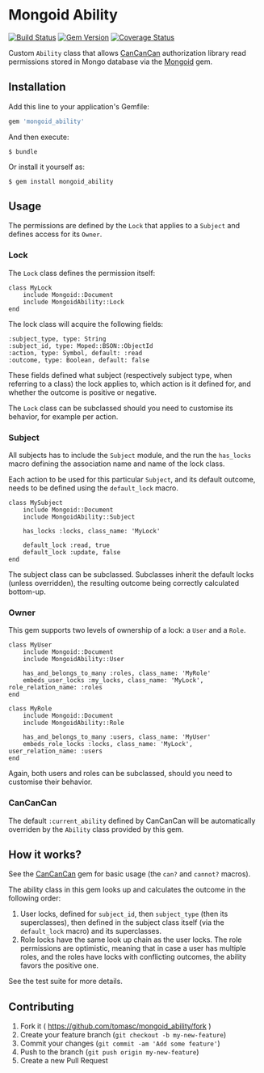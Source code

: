 # Mongoid Ability

[![Build Status](https://travis-ci.org/tomasc/mongoid_ability.svg)](https://travis-ci.org/tomasc/mongoid_ability) [![Gem Version](https://badge.fury.io/rb/mongoid_ability.svg)](http://badge.fury.io/rb/mongoid_ability) [![Coverage Status](https://img.shields.io/coveralls/tomasc/mongoid_ability.svg)](https://coveralls.io/r/tomasc/mongoid_ability)

Custom `Ability` class that allows [CanCanCan](https://github.com/CanCanCommunity/cancancan) authorization library read permissions stored in Mongo database via the [Mongoid](https://github.com/mongoid/mongoid) gem.

## Installation

Add this line to your application's Gemfile:

```Ruby
gem 'mongoid_ability'
```

And then execute:

```
$ bundle
```

Or install it yourself as:

```
$ gem install mongoid_ability
```

## Usage

The permissions are defined by the `Lock` that applies to a `Subject` and defines access for its `Owner`.

### Lock

The `Lock` class defines the permission itself:

```
class MyLock
    include Mongoid::Document
    include MongoidAbility::Lock
end
```

The lock class will acquire the following fields:

`:subject_type, type: String`  
`:subject_id, type: Moped::BSON::ObjectId`  
`:action, type: Symbol, default: :read`  
`:outcome, type: Boolean, default: false`  

These fields defined what subject (respectively subject type, when referring to a class) the lock applies to, which action is it defined for, and whether the outcome is positive or negative.

The `Lock` class can be subclassed should you need to customise its behavior, for example per action.

### Subject

All subjects has to include the `Subject` module, and the run the `has_locks` macro defining the association name and name of the lock class.

Each action to be used for this particular `Subject`, and its default outcome, needs to be defined using the `default_lock` macro.

```
class MySubject
    include Mongoid::Document
    include MongoidAbility::Subject

    has_locks :locks, class_name: 'MyLock'

    default_lock :read, true
    default_lock :update, false
end
```

The subject class can be subclassed. Subclasses inherit the default locks (unless overridden), the resulting outcome being correctly calculated bottom-up. 

### Owner

This gem supports two levels of ownership of a lock: a `User` and a `Role`.

```
class MyUser
    include Mongoid::Document
    include MongoidAbility::User

    has_and_belongs_to_many :roles, class_name: 'MyRole'
    embeds_user_locks :my_locks, class_name: 'MyLock', role_relation_name: :roles
end
```

```
class MyRole
    include Mongoid::Document
    include MongoidAbility::Role

    has_and_belongs_to_many :users, class_name: 'MyUser'
    embeds_role_locks :locks, class_name: 'MyLock', user_relation_name: :users
end
```

Again, both users and roles can be subclassed, should you need to customise their behavior.

### CanCanCan

The default `:current_ability` defined by CanCanCan will be automatically overriden by the `Ability` class provided by this gem.

## How it works?

See the [CanCanCan](https://github.com/CanCanCommunity/cancancan) gem for basic usage (the `can?` and `cannot?` macros).

The ability class in this gem looks up and calculates the outcome in the following order:

1. User locks, defined for `subject_id`, then `subject_type` (then its superclasses), then defined in the subject class itself (via the `default_lock` macro) and its superclasses.
2. Role locks have the same look up chain as the user locks. The role permissions are optimistic, meaning that in case a user has multiple roles, and the roles have locks with conflicting outcomes, the ability favors the positive one.

See the test suite for more details.

## Contributing

1. Fork it ( https://github.com/tomasc/mongoid_ability/fork )
2. Create your feature branch (`git checkout -b my-new-feature`)
3. Commit your changes (`git commit -am 'Add some feature'`)
4. Push to the branch (`git push origin my-new-feature`)
5. Create a new Pull Request
